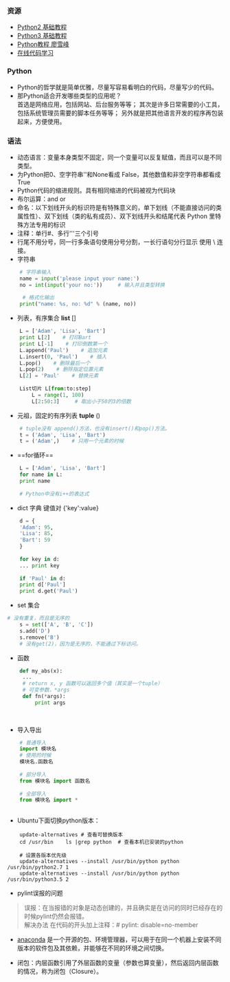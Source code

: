 ### 资源
- [Python2 基础教程](http://www.runoob.com/python/python-tutorial.html)
- [Python3 基础教程](http://www.runoob.com/python3/python3-tutorial.html)
- [Python教程 廖雪峰](https://www.liaoxuefeng.com/wiki/0014316089557264a6b348958f449949df42a6d3a2e542c000)
- [在线代码学习](https://www.imooc.com/learn/177)

### Python
- Python的哲学就是简单优雅，尽量写容易看明白的代码，尽量写少的代码。
- 那Python适合开发哪些类型的应用呢？  
首选是网络应用，包括网站、后台服务等等；
其次是许多日常需要的小工具，包括系统管理员需要的脚本任务等等；
另外就是把其他语言开发的程序再包装起来，方便使用。

### 语法
- 动态语言：变量本身类型不固定，同一个变量可以反复赋值，而且可以是不同类型。
- 为Python把0、空字符串''和None看成 False，其他数值和非空字符串都看成 True
- Python代码的缩进规则。具有相同缩进的代码被视为代码块
- 布尔运算：and or
- 命名：以下划线开头的标识符是有特殊意义的，单下划线（不能直接访问的类属性性）、双下划线（类的私有成员）、双下划线开头和结尾代表 Python 里特殊方法专用的标识
- 注释：单行#、多行'''三个引号
- 行尾不用分号，同一行多条语句使用分号分割，一长行语句分行显示 使用 \ 连接。
- 字符串
```python
    # 字符串输入
    name = input('please input your name:')
    no = int(input('your no:'))     # 输入并且类型转换
    
     # 格式化输出
    print("name: %s, no: %d" % (name, no))
```
- 列表，有序集合 **list** []
```python
    L = ['Adam', 'Lisa', 'Bart']
    print L[2]    # 打印Bart
    print L[-1]    # 打印倒数第一个
    L.append('Paul')    # 追加元素
    L.insert(0, 'Paul')    # 插入
    L.pop()    # 删除最后一个
    L.pop(2)    # 删除指定位置元素
    L[2] = 'Paul'    # 替换元素
    
    List切片 L[from:to:step]
        L = range(1, 100)
        L[2:50:3]     # 取出小于50的3的倍数
```
- 元祖，固定的有序列表 **tuple** ()
```python
    # tuple没有 append()方法，也没有insert()和pop()方法。
    t = ('Adam', 'Lisa', 'Bart')
    t = ('Adam',)    # 只用一个元素的时候
```


-  ==for循环==
```python
    L = ['Adam', 'Lisa', 'Bart']
    for name in L:
    print name
    
    # Python中没有i++的表达式
```

- dict 字典 键值对 {'key':value}
```python
    d = {
    'Adam': 95,
    'Lisa': 85,
    'Bart': 59
    }
    
    for key in d:
    ... print key
    
    if 'Paul' in d:
    print d['Paul']
    print d.get('Paul')
```

- set 集合
```python
# 没有重复，而且是无序的
    s = set(['A', 'B', 'C'])
    s.add('D')
    s.remove('B')
    # 没有get(2)，因为是无序的，不能通过下标访问。
```


- 函数
```python
    def my_abs(x):
     ...
     # return x, y 函数可以返回多个值（其实是一个tuple）
     # 可变参数，*args
     def fn(*args):
         print args
         
         
```

- 导入导出
```python
    # 普通导入
    import 模块名
    # 使用的时候
    模块名.函数名
    
    # 部分导入
    from 模块名 import 函数名
    
    # 全部导入
    from 模块名 import *
  
```

- Ubuntu下面切换python版本：
```
    update-alternatives # 查看可替换版本
    cd /usr/bin    ls |grep python  # 查看本机已安装的python
    
    # 设置各版本优先级
    update-alternatives --install /usr/bin/python python /usr/bin/python2.7 1
    update-alternatives --install /usr/bin/python python /usr/bin/python3.5 2

```

- pylint误报的问题
> 误报：在当报错的对象是动态创建的，并且确实是在访问的同时已经存在的时候pylint仍然会报错。  
解决办法
在代码的开头加上注释：# pylint: disable=no-member

- [anaconda](https://www.jianshu.com/p/eaee1fadc1e9) 是一个开源的包、环境管理器，可以用于在同一个机器上安装不同版本的软件包及其依赖，并能够在不同的环境之间切换。

- 闭包：内层函数引用了外层函数的变量（参数也算变量），然后返回内层函数的情况，称为闭包（Closure）。